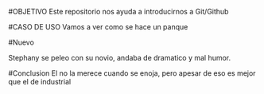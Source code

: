 #OBJETIVO
Este repositorio nos ayuda a introducirnos a Git/Github

#CASO DE USO
Vamos a ver como se hace un panque 


#Nuevo

Stephany se peleo con su novio, andaba de dramatico y mal humor.

#Conclusion
El no la merece cuando se enoja, pero apesar de eso es mejor que el de industrial
